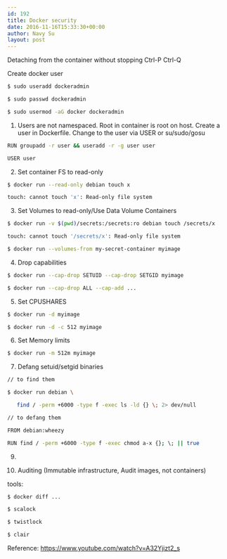 ```yaml
---
id: 192
title: Docker security
date: 2016-11-16T15:33:30+00:00
author: Navy Su
layout: post
---
```

Detaching from the container without stopping Ctrl-P Ctrl-Q

Create docker user

```bash
$ sudo useradd dockeradmin

$ sudo passwd dockeradmin

$ sudo usermod -aG docker dockeradmin
```

1. Users are not namespaced. Root in container is root on host. Create a user in Dockerfile. Change to the user via USER or su/sudo/gosu

```bash
RUN groupadd -r user && useradd -r -g user user

USER user
```

2. Set container FS to read-only

```bash
$ docker run --read-only debian touch x

touch: cannot touch 'x': Read-only file system

```

3. Set Volumes to read-only/Use Data Volume Containers

```bash
$ docker run -v $(pwd)/secrets:/secrets:ro debian touch /secrets/x

touch: cannot touch '/secrets/x': Read-only file system

$ docker run --volumes-from my-secret-container myimage

```

4. Drop capabilities

```bash
$ docker run --cap-drop SETUID --cap-drop SETGID myimage

$ docker run --cap-drop ALL --cap-add ...

```

5. Set CPUSHARES

```bash
$ docker run -d myimage

$ docker run -d -c 512 myimage

```

6. Set Memory limits

```bash
$ docker run -m 512m myimage

```

7. Defang setuid/setgid binaries

```bash
// to find them

$ docker run debian \

   find / -perm +6000 -type f -exec ls -ld {} \; 2> dev/null

// to defang them

FROM debian:wheezy

RUN find / -perm +6000 -type f -exec chmod a-x {}; \; || true

```

9.

8. Auditing (Immutable infrastructure, Audit images, not containers)
  
tools:

```bash
$ docker diff ...

$ scalock

$ twistlock

$ clair

```

Reference: <a href="https://www.youtube.com/watch?v=A32Yjizt2_s" target="_blank">https://www.youtube.com/watch?v=A32Yjizt2_s</a>